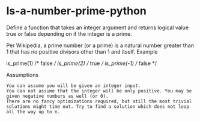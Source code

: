 # Is-a-number-prime-python

Define a function that takes an integer argument and returns logical value true or false depending on if the integer is a prime.

Per Wikipedia, a prime number (or a prime) is a natural number greater than 1 that has no positive divisors other than 1 and itself.
Example

is_prime(1)  /* false */
is_prime(2)  /* true  */
is_prime(-1) /* false */

Assumptions

    You can assume you will be given an integer input.
    You can not assume that the integer will be only positive. You may be given negative numbers as well (or 0).
    There are no fancy optimizations required, but still the most trivial solutions might time out. Try to find a solution which does not loop all the way up to n.

